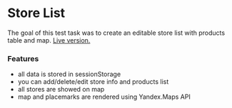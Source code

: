 # Store List

The goal of this test task was to create an editable store list with products table and map. [Live version.](https://nkvthedevil.github.io/store-list/)

### Features
* all data is stored in sessionStorage
* you can add/delete/edit store info and products list
* all stores are showed on map
* map and placemarks are rendered using Yandex.Maps API
